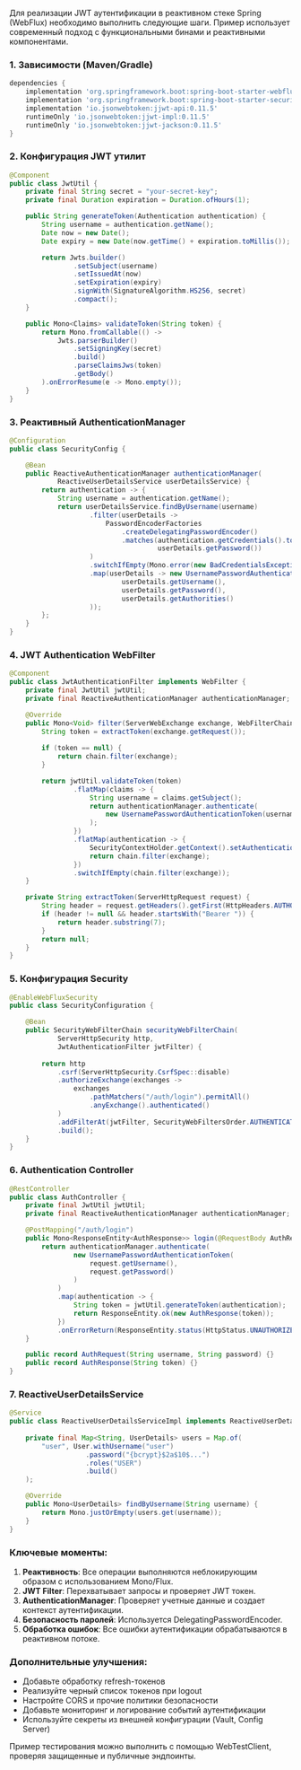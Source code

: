 Для реализации JWT аутентификации в реактивном стеке Spring (WebFlux) необходимо выполнить следующие шаги. Пример использует современный подход с функциональными бинами и реактивными компонентами.

### 1. **Зависимости (Maven/Gradle)**
```gradle
dependencies {
    implementation 'org.springframework.boot:spring-boot-starter-webflux'
    implementation 'org.springframework.boot:spring-boot-starter-security'
    implementation 'io.jsonwebtoken:jjwt-api:0.11.5'
    runtimeOnly 'io.jsonwebtoken:jjwt-impl:0.11.5'
    runtimeOnly 'io.jsonwebtoken:jjwt-jackson:0.11.5'
}
```

### 2. **Конфигурация JWT утилит**
```java
@Component
public class JwtUtil {
    private final String secret = "your-secret-key";
    private final Duration expiration = Duration.ofHours(1);

    public String generateToken(Authentication authentication) {
        String username = authentication.getName();
        Date now = new Date();
        Date expiry = new Date(now.getTime() + expiration.toMillis());

        return Jwts.builder()
                .setSubject(username)
                .setIssuedAt(now)
                .setExpiration(expiry)
                .signWith(SignatureAlgorithm.HS256, secret)
                .compact();
    }

    public Mono<Claims> validateToken(String token) {
        return Mono.fromCallable(() -> 
            Jwts.parserBuilder()
                .setSigningKey(secret)
                .build()
                .parseClaimsJws(token)
                .getBody()
        ).onErrorResume(e -> Mono.empty());
    }
}
```

### 3. **Реактивный AuthenticationManager**
```java
@Configuration
public class SecurityConfig {

    @Bean
    public ReactiveAuthenticationManager authenticationManager(
            ReactiveUserDetailsService userDetailsService) {
        return authentication -> {
            String username = authentication.getName();
            return userDetailsService.findByUsername(username)
                    .filter(userDetails -> 
                        PasswordEncoderFactories
                            .createDelegatingPasswordEncoder()
                            .matches(authentication.getCredentials().toString(), 
                                     userDetails.getPassword())
                    )
                    .switchIfEmpty(Mono.error(new BadCredentialsException("Invalid credentials")))
                    .map(userDetails -> new UsernamePasswordAuthenticationToken(
                            userDetails.getUsername(),
                            userDetails.getPassword(),
                            userDetails.getAuthorities()
                    ));
        };
    }
}
```

### 4. **JWT Authentication WebFilter**
```java
@Component
public class JwtAuthenticationFilter implements WebFilter {
    private final JwtUtil jwtUtil;
    private final ReactiveAuthenticationManager authenticationManager;

    @Override
    public Mono<Void> filter(ServerWebExchange exchange, WebFilterChain chain) {
        String token = extractToken(exchange.getRequest());
        
        if (token == null) {
            return chain.filter(exchange);
        }

        return jwtUtil.validateToken(token)
                .flatMap(claims -> {
                    String username = claims.getSubject();
                    return authenticationManager.authenticate(
                        new UsernamePasswordAuthenticationToken(username, null)
                    );
                })
                .flatMap(authentication -> {
                    SecurityContextHolder.getContext().setAuthentication(authentication);
                    return chain.filter(exchange);
                })
                .switchIfEmpty(chain.filter(exchange));
    }

    private String extractToken(ServerHttpRequest request) {
        String header = request.getHeaders().getFirst(HttpHeaders.AUTHORIZATION);
        if (header != null && header.startsWith("Bearer ")) {
            return header.substring(7);
        }
        return null;
    }
}
```

### 5. **Конфигурация Security**
```java
@EnableWebFluxSecurity
public class SecurityConfiguration {

    @Bean
    public SecurityWebFilterChain securityWebFilterChain(
            ServerHttpSecurity http,
            JwtAuthenticationFilter jwtFilter) {
        
        return http
            .csrf(ServerHttpSecurity.CsrfSpec::disable)
            .authorizeExchange(exchanges -> 
                exchanges
                    .pathMatchers("/auth/login").permitAll()
                    .anyExchange().authenticated()
            )
            .addFilterAt(jwtFilter, SecurityWebFiltersOrder.AUTHENTICATION)
            .build();
    }
}
```

### 6. **Authentication Controller**
```java
@RestController
public class AuthController {
    private final JwtUtil jwtUtil;
    private final ReactiveAuthenticationManager authenticationManager;

    @PostMapping("/auth/login")
    public Mono<ResponseEntity<AuthResponse>> login(@RequestBody AuthRequest request) {
        return authenticationManager.authenticate(
                new UsernamePasswordAuthenticationToken(
                    request.getUsername(), 
                    request.getPassword()
                )
            )
            .map(authentication -> {
                String token = jwtUtil.generateToken(authentication);
                return ResponseEntity.ok(new AuthResponse(token));
            })
            .onErrorReturn(ResponseEntity.status(HttpStatus.UNAUTHORIZED).build());
    }

    public record AuthRequest(String username, String password) {}
    public record AuthResponse(String token) {}
}
```

### 7. **ReactiveUserDetailsService**
```java
@Service
public class ReactiveUserDetailsServiceImpl implements ReactiveUserDetailsService {
    
    private final Map<String, UserDetails> users = Map.of(
        "user", User.withUsername("user")
                   .password("{bcrypt}$2a$10$...")
                   .roles("USER")
                   .build()
    );

    @Override
    public Mono<UserDetails> findByUsername(String username) {
        return Mono.justOrEmpty(users.get(username));
    }
}
```

### Ключевые моменты:
1. **Реактивность**: Все операции выполняются неблокирующим образом с использованием Mono/Flux.
2. **JWT Filter**: Перехватывает запросы и проверяет JWT токен.
3. **AuthenticationManager**: Проверяет учетные данные и создает контекст аутентификации.
4. **Безопасность паролей**: Используется DelegatingPasswordEncoder.
5. **Обработка ошибок**: Все ошибки аутентификации обрабатываются в реактивном потоке.

### Дополнительные улучшения:
- Добавьте обработку refresh-токенов
- Реализуйте черный список токенов при logout
- Настройте CORS и прочие политики безопасности
- Добавьте мониторинг и логирование событий аутентификации
- Используйте секреты из внешней конфигурации (Vault, Config Server)

Пример тестирования можно выполнить с помощью WebTestClient, проверяя защищенные и публичные эндпоинты.